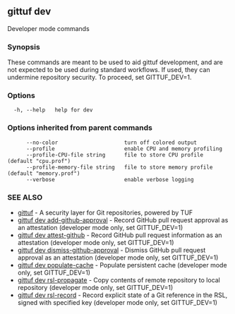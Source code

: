 ## gittuf dev

Developer mode commands

### Synopsis

These commands are meant to be used to aid gittuf development, and are not expected to be used during standard workflows. If used, they can undermine repository security. To proceed, set GITTUF_DEV=1.

### Options

```
  -h, --help   help for dev
```

### Options inherited from parent commands

```
      --no-color                     turn off colored output
      --profile                      enable CPU and memory profiling
      --profile-CPU-file string      file to store CPU profile (default "cpu.prof")
      --profile-memory-file string   file to store memory profile (default "memory.prof")
      --verbose                      enable verbose logging
```

### SEE ALSO

* [gittuf](gittuf.md)	 - A security layer for Git repositories, powered by TUF
* [gittuf dev add-github-approval](gittuf_dev_add-github-approval.md)	 - Record GitHub pull request approval as an attestation (developer mode only, set GITTUF_DEV=1)
* [gittuf dev attest-github](gittuf_dev_attest-github.md)	 - Record GitHub pull request information as an attestation (developer mode only, set GITTUF_DEV=1)
* [gittuf dev dismiss-github-approval](gittuf_dev_dismiss-github-approval.md)	 - Dismiss GitHub pull request approval as an attestation (developer mode only, set GITTUF_DEV=1)
* [gittuf dev populate-cache](gittuf_dev_populate-cache.md)	 - Populate persistent cache (developer mode only, set GITTUF_DEV=1)
* [gittuf dev rsl-propagate](gittuf_dev_rsl-propagate.md)	 - Copy contents of remote repository to local repository (developer mode only, set GITTUF_DEV=1)
* [gittuf dev rsl-record](gittuf_dev_rsl-record.md)	 - Record explicit state of a Git reference in the RSL, signed with specified key (developer mode only, set GITTUF_DEV=1)

